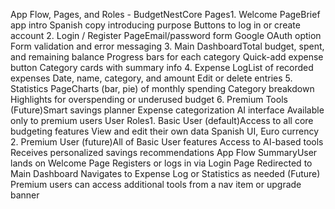 App Flow, Pages, and Roles - BudgetNestCore Pages1. Welcome PageBrief app intro
Spanish copy introducing purpose
Buttons to log in or create account
2. Login / Register PageEmail/password form
Google OAuth option
Form validation and error messaging
3. Main DashboardTotal budget, spent, and remaining balance
Progress bars for each category
Quick-add expense button
Category cards with summary info
4. Expense LogList of recorded expenses
Date, name, category, and amount
Edit or delete entries
5. Statistics PageCharts (bar, pie) of monthly spending
Category breakdown
Highlights for overspending or underused budget
6. Premium Tools (Future)Smart savings planner
Expense categorization AI interface
Available only to premium users
User Roles1. Basic User (default)Access to all core budgeting features
View and edit their own data
Spanish UI, Euro currency
2. Premium User (future)All of Basic User features
Access to AI-based tools
Receives personalized savings recommendations
App Flow SummaryUser lands on Welcome Page
Registers or logs in via Login Page
Redirected to Main Dashboard
Navigates to Expense Log or Statistics as needed
(Future) Premium users can access additional tools from a nav item or upgrade banner

